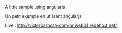 A little sample using angularjs 


Un petit exemple en utilisant angularjs 
 
Live : http://victorbarbosa-com-br.web04.redehost.net/
